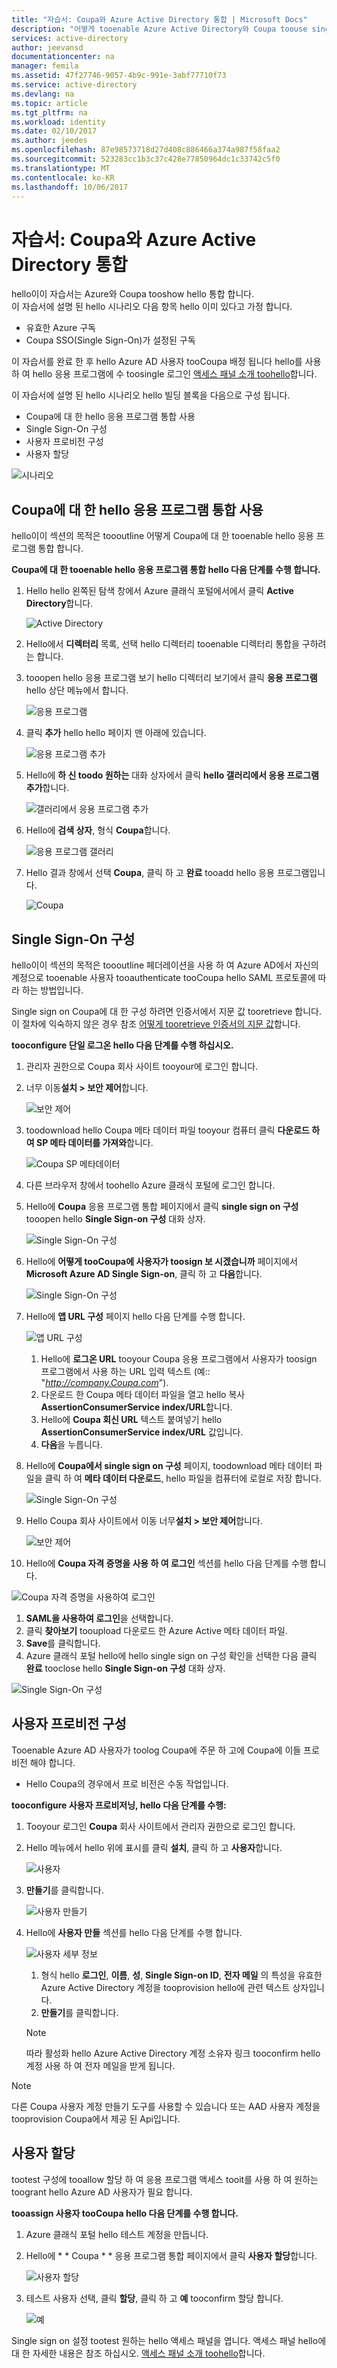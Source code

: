 ```yaml
---
title: "자습서: Coupa와 Azure Active Directory 통합 | Microsoft Docs"
description: "어떻게 tooenable Azure Active Directory와 Coupa toouse single sign on, 자동화 된 프로비저닝 및 더에 대해 알아봅니다."
services: active-directory
author: jeevansd
documentationcenter: na
manager: femila
ms.assetid: 47f27746-9057-4b9c-991e-3abf77710f73
ms.service: active-directory
ms.devlang: na
ms.topic: article
ms.tgt_pltfrm: na
ms.workload: identity
ms.date: 02/10/2017
ms.author: jeedes
ms.openlocfilehash: 87e98573718d27d408c886466a374a987f58faa2
ms.sourcegitcommit: 523283cc1b3c37c428e77850964dc1c33742c5f0
ms.translationtype: MT
ms.contentlocale: ko-KR
ms.lasthandoff: 10/06/2017
---
```

# <a name="tutorial-azure-active-directory-integration-with-coupa"></a>자습서: Coupa와 Azure Active Directory 통합
hello이이 자습서는 Azure와 Coupa tooshow hello 통합 합니다.  
이 자습서에 설명 된 hello 시나리오 다음 항목 hello 이미 있다고 가정 합니다.

* 유효한 Azure 구독
* Coupa SSO(Single Sign-On)가 설정된 구독

이 자습서를 완료 한 후 hello Azure AD 사용자 tooCoupa 배정 됩니다 hello를 사용 하 여 hello 응용 프로그램에 수 toosingle 로그인 [액세스 패널 소개 toohello](active-directory-saas-access-panel-introduction.md)합니다.

이 자습서에 설명 된 hello 시나리오 hello 빌딩 블록을 다음으로 구성 됩니다.

* Coupa에 대 한 hello 응용 프로그램 통합 사용
* Single Sign-On 구성
* 사용자 프로비전 구성
* 사용자 할당

![시나리오](./media/active-directory-saas-coupa-tutorial/IC791897.png "시나리오")

## <a name="enable-hello-application-integration-for-coupa"></a>Coupa에 대 한 hello 응용 프로그램 통합 사용
hello이이 섹션의 목적은 toooutline 어떻게 Coupa에 대 한 tooenable hello 응용 프로그램 통합 합니다.

**Coupa에 대 한 tooenable hello 응용 프로그램 통합 hello 다음 단계를 수행 합니다.**

1. Hello hello 왼쪽된 탐색 창에서 Azure 클래식 포털에서에서 클릭 **Active Directory**합니다.
   
   ![Active Directory](./media/active-directory-saas-coupa-tutorial/IC700993.png "Active Directory")
2. Hello에서 **디렉터리** 목록, 선택 hello 디렉터리 tooenable 디렉터리 통합을 구하려는 합니다.
3. tooopen hello 응용 프로그램 보기 hello 디렉터리 보기에서 클릭 **응용 프로그램** hello 상단 메뉴에서 합니다.
   
   ![응용 프로그램](./media/active-directory-saas-coupa-tutorial/IC700994.png "응용 프로그램")
4. 클릭 **추가** hello hello 페이지 맨 아래에 있습니다.
   
   ![응용 프로그램 추가](./media/active-directory-saas-coupa-tutorial/IC749321.png "응용 프로그램 추가")
5. Hello에 **하 신 toodo 원하는** 대화 상자에서 클릭 **hello 갤러리에서 응용 프로그램 추가**합니다.
   
   ![갤러리에서 응용 프로그램 추가](./media/active-directory-saas-coupa-tutorial/IC749322.png "갤러리에서 응용 프로그램 추가")
6. Hello에 **검색 상자**, 형식 **Coupa**합니다.
   
   ![응용 프로그램 갤러리](./media/active-directory-saas-coupa-tutorial/IC791898.png "응용 프로그램 갤러리")
7. Hello 결과 창에서 선택 **Coupa**, 클릭 하 고 **완료** tooadd hello 응용 프로그램입니다.
   
   ![Coupa](./media/active-directory-saas-coupa-tutorial/IC791899.png "Coupa")
   
## <a name="configure-single-sign-on"></a>Single Sign-On 구성

hello이이 섹션의 목적은 toooutline 페더레이션을 사용 하 여 Azure AD에서 자신의 계정으로 tooenable 사용자 tooauthenticate tooCoupa hello SAML 프로토콜에 따라 하는 방법입니다.  

Single sign on Coupa에 대 한 구성 하려면 인증서에서 지문 값 tooretrieve 합니다. 이 절차에 익숙하지 않은 경우 참조 [어떻게 tooretrieve 인증서의 지문 값](http://youtu.be/YKQF266SAxI)합니다.

**tooconfigure 단일 로그온 hello 다음 단계를 수행 하십시오.**

1. 관리자 권한으로 Coupa 회사 사이트 tooyour에 로그인 합니다.
2. 너무 이동**설치 \> 보안 제어**합니다.
   
   ![보안 제어](./media/active-directory-saas-coupa-tutorial/IC791900.png "보안 제어")
3. toodownload hello Coupa 메타 데이터 파일 tooyour 컴퓨터 클릭 **다운로드 하 여 SP 메타 데이터를 가져와**합니다.
   
   ![Coupa SP 메타데이터](./media/active-directory-saas-coupa-tutorial/IC791901.png "Coupa SP 메타데이터")
4. 다른 브라우저 창에서 toohello Azure 클래식 포털에 로그인 합니다.
5. Hello에 **Coupa** 응용 프로그램 통합 페이지에서 클릭 **single sign on 구성** tooopen hello **Single Sign-on 구성** 대화 상자.
   
   ![Single Sign-On 구성](./media/active-directory-saas-coupa-tutorial/IC791902.png "Single Sign-On 구성")
6. Hello에 **어떻게 tooCoupa에 사용자가 toosign 보 시겠습니까** 페이지에서 **Microsoft Azure AD Single Sign-on**, 클릭 하 고 **다음**합니다.
   
   ![Single Sign-On 구성](./media/active-directory-saas-coupa-tutorial/IC791903.png "Single Sign-On 구성")
7. Hello에 **앱 URL 구성** 페이지 hello 다음 단계를 수행 합니다.
   
   ![앱 URL 구성](./media/active-directory-saas-coupa-tutorial/IC791904.png "앱 URL 구성")   
   1. Hello에 **로그온 URL** tooyour Coupa 응용 프로그램에서 사용자가 toosign 프로그램에서 사용 하는 URL 입력 텍스트 (예:: "*http://company.Coupa.com*").
   2. 다운로드 한 Coupa 메타 데이터 파일을 열고 hello 복사 **AssertionConsumerService index/URL**합니다.
   3. Hello에 **Coupa 회신 URL** 텍스트 붙여넣기 hello **AssertionConsumerService index/URL** 값입니다.
   4. **다음**을 누릅니다.
8. Hello에 **Coupa에서 single sign on 구성** 페이지, toodownload 메타 데이터 파일을 클릭 하 여 **메타 데이터 다운로드**, hello 파일을 컴퓨터에 로컬로 저장 합니다.
   
   ![Single Sign-On 구성](./media/active-directory-saas-coupa-tutorial/IC791905.png "Single Sign-On 구성")
9. Hello Coupa 회사 사이트에서 이동 너무**설치 \> 보안 제어**합니다.
   
   ![보안 제어](./media/active-directory-saas-coupa-tutorial/IC791900.png "보안 제어")
10. Hello에 **Coupa 자격 증명을 사용 하 여 로그인** 섹션를 hello 다음 단계를 수행 합니다.  

   ![Coupa 자격 증명을 사용하여 로그인](./media/active-directory-saas-coupa-tutorial/IC791906.png "Coupa 자격 증명을 사용하여 로그인") 
   1. **SAML을 사용하여 로그인**을 선택합니다.
   2. 클릭 **찾아보기** tooupload 다운로드 한 Azure Active 메타 데이터 파일.
   3. **Save**를 클릭합니다.
11. Azure 클래식 포털 hello에 hello single sign on 구성 확인을 선택한 다음 클릭 **완료** tooclose hello **Single Sign-on 구성** 대화 상자.
    
   ![Single Sign-On 구성](./media/active-directory-saas-coupa-tutorial/IC791907.png "Single Sign-On 구성")
    
## <a name="configure-user-provisioning"></a>사용자 프로비전 구성

Tooenable Azure AD 사용자가 toolog Coupa에 주문 하 고에 Coupa에 이들 프로 비전 해야 합니다.  

* Hello Coupa의 경우에서 프로 비전은 수동 작업입니다.

**tooconfigure 사용자 프로비저닝, hello 다음 단계를 수행:**

1. Tooyour 로그인 **Coupa** 회사 사이트에서 관리자 권한으로 로그인 합니다.
2. Hello 메뉴에서 hello 위에 표시를 클릭 **설치**, 클릭 하 고 **사용자**합니다.
   
   ![사용자](./media/active-directory-saas-coupa-tutorial/IC791908.png "사용자")
3. **만들기**를 클릭합니다.
   
   ![사용자 만들기](./media/active-directory-saas-coupa-tutorial/IC791909.png "사용자 만들기")
4. Hello에 **사용자 만들** 섹션를 hello 다음 단계를 수행 합니다.
   
   ![사용자 세부 정보](./media/active-directory-saas-coupa-tutorial/IC791910.png "사용자 세부 정보")
   
   1. 형식 hello **로그인**, **이름**, **성**, **Single Sign-on ID**, **전자 메일** 의 특성을 유효한 Azure Active Directory 계정을 tooprovision hello에 관련 텍스트 상자입니다.
   2. **만들기**를 클릭합니다.   
   >[!NOTE]
   >따라 활성화 hello Azure Active Directory 계정 소유자 링크 tooconfirm hello 계정 사용 하 여 전자 메일을 받게 됩니다. 
   > 

>[!NOTE]
>다른 Coupa 사용자 계정 만들기 도구를 사용할 수 있습니다 또는 AAD 사용자 계정을 tooprovision Coupa에서 제공 된 Api입니다. 
> 

## <a name="assign-users"></a>사용자 할당
tootest 구성에 tooallow 할당 하 여 응용 프로그램 액세스 tooit를 사용 하 여 원하는 toogrant hello Azure AD 사용자가 필요 합니다.

**tooassign 사용자 tooCoupa hello 다음 단계를 수행 합니다.**

1. Azure 클래식 포털 hello 테스트 계정을 만듭니다.
2. Hello에 * * Coupa * * 응용 프로그램 통합 페이지에서 클릭 **사용자 할당**합니다.
   
   ![사용자 할당](./media/active-directory-saas-coupa-tutorial/IC791911.png "사용자 할당")
3. 테스트 사용자 선택, 클릭 **할당**, 클릭 하 고 **예** tooconfirm 할당 합니다.
   
   ![예](./media/active-directory-saas-coupa-tutorial/IC767830.png "예")

Single sign on 설정 tootest 원하는 hello 액세스 패널을 엽니다. 액세스 패널 hello에 대 한 자세한 내용은 참조 하십시오. [액세스 패널 소개 toohello](active-directory-saas-access-panel-introduction.md)합니다.

